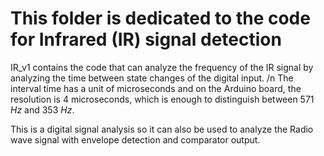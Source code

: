 # This folder is dedicated to the code for Infrared (IR) signal detection

IR_v1 contains the code that can analyze the frequency of the IR signal by analyzing the time between state changes of the digital input. /n
The interval time has a unit of microseconds and on the Arduino board, the resolution is 4 microseconds, which is enough to distinguish between 571 $Hz$ and 353 $Hz$.

This is a digital signal analysis so it can also be used to analyze the Radio wave signal with envelope detection and comparator output.
